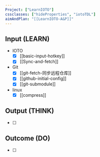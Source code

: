 ```yaml
---
Project: ["LearnIOTO"]
cssclasses: ["hideProperties", "iotoTDL"]
aimAndPlan: "[[LearnIOTO-A&P]]"
---
```

## Input (LEARN)
- IOTO 
	- [x] [[basic-input-hotkey]]
	- [x] [[Sync-and-fetch]]
- Git
	- [x] [[git-fetch-同步远程仓库]]
	- [x] [[github-initial-config]]
	- [x] [[git-submodule]]
- linux
	- [x]  [[compress]]
## Output (THINK)

- [ ] 

## Outcome (DO)

- [ ] 